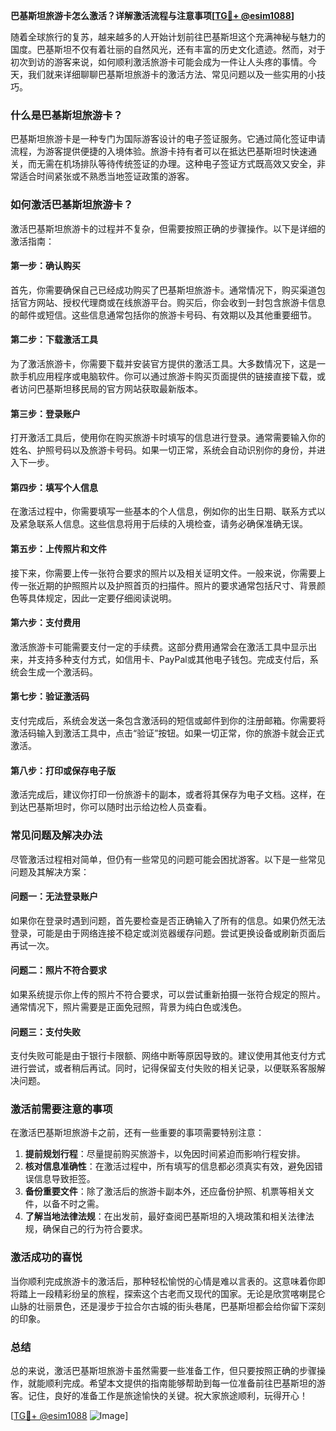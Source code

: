 **巴基斯坦旅游卡怎么激活？详解激活流程与注意事项[[TG💪+ @esim1088](https://t.me/s/esim1088)]**

随着全球旅行的复苏，越来越多的人开始计划前往巴基斯坦这个充满神秘与魅力的国度。巴基斯坦不仅有着壮丽的自然风光，还有丰富的历史文化遗迹。然而，对于初次到访的游客来说，如何顺利激活旅游卡可能会成为一件让人头疼的事情。今天，我们就来详细聊聊巴基斯坦旅游卡的激活方法、常见问题以及一些实用的小技巧。

### 什么是巴基斯坦旅游卡？

巴基斯坦旅游卡是一种专门为国际游客设计的电子签证服务。它通过简化签证申请流程，为游客提供便捷的入境体验。旅游卡持有者可以在抵达巴基斯坦时快速通关，而无需在机场排队等待传统签证的办理。这种电子签证方式既高效又安全，非常适合时间紧张或不熟悉当地签证政策的游客。

### 如何激活巴基斯坦旅游卡？

激活巴基斯坦旅游卡的过程并不复杂，但需要按照正确的步骤操作。以下是详细的激活指南：

#### 第一步：确认购买

首先，你需要确保自己已经成功购买了巴基斯坦旅游卡。通常情况下，购买渠道包括官方网站、授权代理商或在线旅游平台。购买后，你会收到一封包含旅游卡信息的邮件或短信。这些信息通常包括你的旅游卡号码、有效期以及其他重要细节。

#### 第二步：下载激活工具

为了激活旅游卡，你需要下载并安装官方提供的激活工具。大多数情况下，这是一款手机应用程序或电脑软件。你可以通过旅游卡购买页面提供的链接直接下载，或者访问巴基斯坦移民局的官方网站获取最新版本。

#### 第三步：登录账户

打开激活工具后，使用你在购买旅游卡时填写的信息进行登录。通常需要输入你的姓名、护照号码以及旅游卡号码。如果一切正常，系统会自动识别你的身份，并进入下一步。

#### 第四步：填写个人信息

在激活过程中，你需要填写一些基本的个人信息，例如你的出生日期、联系方式以及紧急联系人信息。这些信息将用于后续的入境检查，请务必确保准确无误。

#### 第五步：上传照片和文件

接下来，你需要上传一张符合要求的照片以及相关证明文件。一般来说，你需要上传一张近期的护照照片以及护照首页的扫描件。照片的要求通常包括尺寸、背景颜色等具体规定，因此一定要仔细阅读说明。

#### 第六步：支付费用

激活旅游卡可能需要支付一定的手续费。这部分费用通常会在激活工具中显示出来，并支持多种支付方式，如信用卡、PayPal或其他电子钱包。完成支付后，系统会生成一个激活码。

#### 第七步：验证激活码

支付完成后，系统会发送一条包含激活码的短信或邮件到你的注册邮箱。你需要将激活码输入到激活工具中，点击“验证”按钮。如果一切正常，你的旅游卡就会正式激活。

#### 第八步：打印或保存电子版

激活完成后，建议你打印一份旅游卡的副本，或者将其保存为电子文档。这样，在到达巴基斯坦时，你可以随时出示给边检人员查看。

### 常见问题及解决办法

尽管激活过程相对简单，但仍有一些常见的问题可能会困扰游客。以下是一些常见问题及其解决方案：

#### 问题一：无法登录账户

如果你在登录时遇到问题，首先要检查是否正确输入了所有的信息。如果仍然无法登录，可能是由于网络连接不稳定或浏览器缓存问题。尝试更换设备或刷新页面后再试一次。

#### 问题二：照片不符合要求

如果系统提示你上传的照片不符合要求，可以尝试重新拍摄一张符合规定的照片。通常情况下，照片需要是正面免冠照，背景为纯白色或浅色。

#### 问题三：支付失败

支付失败可能是由于银行卡限额、网络中断等原因导致的。建议使用其他支付方式进行尝试，或者稍后再试。同时，记得保留支付失败的相关记录，以便联系客服解决问题。

### 激活前需要注意的事项

在激活巴基斯坦旅游卡之前，还有一些重要的事项需要特别注意：

1. **提前规划行程**：尽量提前购买旅游卡，以免因时间紧迫而影响行程安排。
2. **核对信息准确性**：在激活过程中，所有填写的信息都必须真实有效，避免因错误信息导致拒签。
3. **备份重要文件**：除了激活后的旅游卡副本外，还应备份护照、机票等相关文件，以备不时之需。
4. **了解当地法律法规**：在出发前，最好查阅巴基斯坦的入境政策和相关法律法规，确保自己的行为符合要求。

### 激活成功的喜悦

当你顺利完成旅游卡的激活后，那种轻松愉悦的心情是难以言表的。这意味着你即将踏上一段精彩纷呈的旅程，探索这个古老而又现代的国家。无论是欣赏喀喇昆仑山脉的壮丽景色，还是漫步于拉合尔古城的街头巷尾，巴基斯坦都会给你留下深刻的印象。

### 总结

总的来说，激活巴基斯坦旅游卡虽然需要一些准备工作，但只要按照正确的步骤操作，就能顺利完成。希望本文提供的指南能够帮助到每一位准备前往巴基斯坦的游客。记住，良好的准备工作是旅途愉快的关键。祝大家旅途顺利，玩得开心！

[[TG💪+ @esim1088](https://t.me/s/esim1088) ![Image](https://i.postimg.cc/4NQfJmqS/Snipaste-2025-05-13-00-14-12.png)]